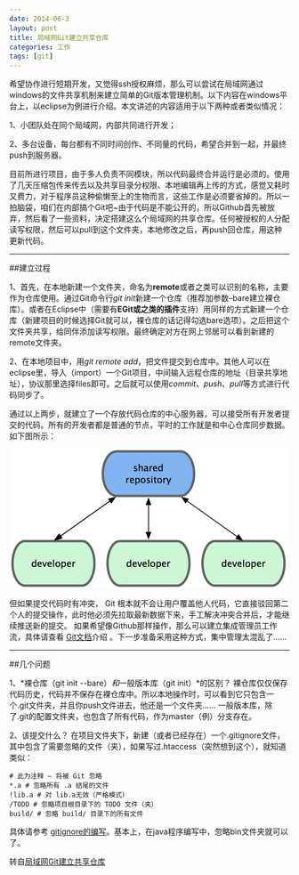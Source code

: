 ```yaml
---
date: 2014-06-3
layout: post
title: 局域网Git建立共享仓库
categories: 工作
tags: [git]
---
```


希望协作进行短期开发，又觉得ssh授权麻烦，那么可以尝试在局域网通过windows的文件共享机制来建立简单的Git版本管理机制。以下内容在windows平台上，以eclipse为例进行介绍。本文讲述的内容适用于以下两种或者类似情况：

1、小团队处在同个局域网，内部共同进行开发；

2、多台设备，每台都有不同时间创作、不同量的代码，希望合并到一起，并最终push到服务器。

目前所进行项目，由于多人负责不同模块，所以代码最终合并运行是必须的。使用了几天压缩包传来传去以及共享目录分权限、本地编辑再上传的方式，感觉又耗时又费力，对于程序员这种偷懒至上的生物而言，这些工作是必须要省掉的。所以一拍脑袋，咱们在内部搞个Git吧~由于代码是不能公开的，所以Github首先被放弃，然后看了一些资料，决定搭建这么个局域网的共享仓库。任何被授权的人分配读写权限，然后可以pull到这个文件夹，本地修改之后，再push回仓库，用这种更新代码。

****

##建立过程

1、首先，在本地新建一个文件夹，命名为**remote**或者之类可以识别的名称，主要作为仓库使用。通过Git命令行*git init*新建一个仓库（推荐加参数–bare建立裸仓库）。或者在Eclipse中（需要有**EGit或之类的插件**支持）用同样的方式新建一个仓库（新建项目的时候选择Git就可以，裸仓库的话记得勾选bare选项）。之后把这个文件夹共享，给同伴添加读写权限。最终确定对方在网上邻居可以看到新建的remote文件夹。

2、在本地项目中，用*git remote add*，把文件提交到仓库中。其他人可以在eclipse里，导入（import）一个Git项目，中间输入远程仓库的地址（目录共享地址），协议那里选择files即可。之后就可以使用*commit*、*push*、*pull*等方式进行代码同步了。

通过以上两步，就建立了一个存放代码仓库的中心服务器，可以接受所有开发者提交的代码。所有的开发者都是普通的节点，平时的工作就是和中心仓库同步数据。如下图所示：

![图示](/uploads/2014/06/git.png)

但如果提交代码时有冲突， Git 根本就不会让用户覆盖他人代码，它直接驳回第二个人的提交操作，此时他必须先拉取最新数据下来，手工解决冲突合并后，才能继续推送新的提交。
如果希望像Github那样操作，那么可以建立集成管理员工作流，具体请查看 [Git文档](http://git-scm.com/book/zh/分布式-Git-分布式工作流程)介绍 。下一步准备采用这种方式，集中管理太混乱了……

*****

##几个问题

1、*裸仓库（git init --bare）*和*一般版本库（git init）*的区别？
裸仓库仅仅保存代码历史，代码并不保存在裸仓库中。所以本地操作时，可以看到它只包含一个.git文件夹，并且你push文件进去，他还是一个文件夹……
一般版本库，除了.git的配置文件夹，也包含了所有代码，作为master（例）分支存在。

2、该提交什么？
在项目文件夹下，新建（或者已经存在）一个.gitignore文件，其中包含了需要忽略的文件（夹），如果写过.htaccess（突然想到这个），就知道类似：

    # 此为注释 – 将被 Git 忽略
    *.a # 忽略所有 .a 结尾的文件
    !lib.a # 对 lib.a无效（严格模式）
    /TODO # 忽略项目根目录下的 TODO 文件（夹）
    build/ # 忽略 build/ 目录下的所有文件

具体请参考 [gitignore的编写](http://git-scm.com/docs/gitignore)。基本上，在java程序编写中，忽略bin文件夹就可以了。

转自[局域网Git建立共享仓库](http://axiu.me/documentation/lan-create-git-shared-repository/)